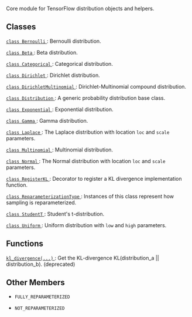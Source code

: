 Core module for TensorFlow distribution objects and helpers.



## Classes
[ `class Bernoulli` ](https://tensorflow.google.cn/api_docs/python/tf/compat/v1/distributions/Bernoulli): Bernoulli distribution.

[ `class Beta` ](https://tensorflow.google.cn/api_docs/python/tf/compat/v1/distributions/Beta): Beta distribution.

[ `class Categorical` ](https://tensorflow.google.cn/api_docs/python/tf/compat/v1/distributions/Categorical): Categorical distribution.

[ `class Dirichlet` ](https://tensorflow.google.cn/api_docs/python/tf/compat/v1/distributions/Dirichlet): Dirichlet distribution.

[ `class DirichletMultinomial` ](https://tensorflow.google.cn/api_docs/python/tf/compat/v1/distributions/DirichletMultinomial): Dirichlet-Multinomial compound distribution.

[ `class Distribution` ](https://tensorflow.google.cn/api_docs/python/tf/compat/v1/distributions/Distribution): A generic probability distribution base class.

[ `class Exponential` ](https://tensorflow.google.cn/api_docs/python/tf/compat/v1/distributions/Exponential): Exponential distribution.

[ `class Gamma` ](https://tensorflow.google.cn/api_docs/python/tf/compat/v1/distributions/Gamma): Gamma distribution.

[ `class Laplace` ](https://tensorflow.google.cn/api_docs/python/tf/compat/v1/distributions/Laplace): The Laplace distribution with location  `loc`  and  `scale`  parameters.

[ `class Multinomial` ](https://tensorflow.google.cn/api_docs/python/tf/compat/v1/distributions/Multinomial): Multinomial distribution.

[ `class Normal` ](https://tensorflow.google.cn/api_docs/python/tf/compat/v1/distributions/Normal): The Normal distribution with location  `loc`  and  `scale`  parameters.

[ `class RegisterKL` ](https://tensorflow.google.cn/api_docs/python/tf/compat/v1/distributions/RegisterKL): Decorator to register a KL divergence implementation function.

[ `class ReparameterizationType` ](https://tensorflow.google.cn/api_docs/python/tf/compat/v1/distributions/ReparameterizationType): Instances of this class represent how sampling is reparameterized.

[ `class StudentT` ](https://tensorflow.google.cn/api_docs/python/tf/compat/v1/distributions/StudentT): Student's t-distribution.

[ `class Uniform` ](https://tensorflow.google.cn/api_docs/python/tf/compat/v1/distributions/Uniform): Uniform distribution with  `low`  and  `high`  parameters.



## Functions
[ `kl_divergence(...)` ](https://tensorflow.google.cn/api_docs/python/tf/compat/v1/distributions/kl_divergence): Get the KL-divergence KL(distribution_a || distribution_b). (deprecated)



## Other Members

-  `FULLY_REPARAMETERIZED`  []()

-  `NOT_REPARAMETERIZED`  []()

